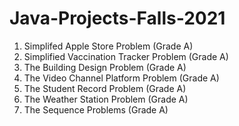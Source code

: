 # Java-Projects-Falls-2021
  1. Simplifed Apple Store Problem (Grade A)
  2. Simplified Vaccination Tracker Problem (Grade A)
  3. The Building Design Problem (Grade A)
  4. The Video Channel Platform Problem (Grade A)
  5. The Student Record Problem (Grade A)
  6. The Weather Station Problem (Grade A)
  7. The Sequence Problems (Grade A)
